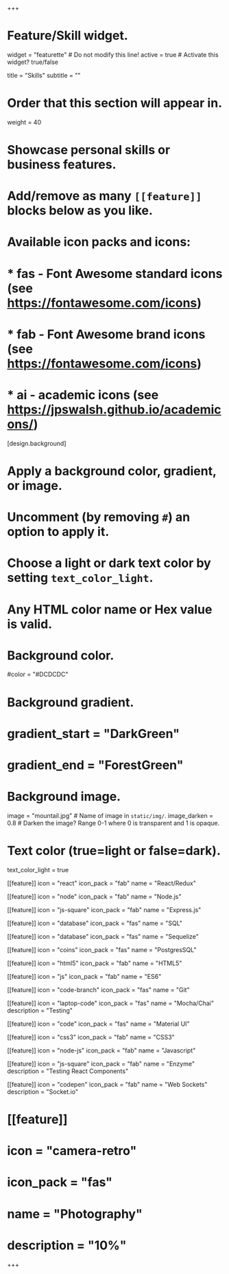 +++
# Feature/Skill widget.
widget = "featurette"  # Do not modify this line!
active = true  # Activate this widget? true/false

title = "Skills"
subtitle = ""

# Order that this section will appear in.
weight = 40

# Showcase personal skills or business features.
#
# Add/remove as many `[[feature]]` blocks below as you like.
#
# Available icon packs and icons:
# * fas - Font Awesome standard icons (see https://fontawesome.com/icons)
# * fab - Font Awesome brand icons (see https://fontawesome.com/icons)
# * ai - academic icons (see https://jpswalsh.github.io/academicons/)

[design.background]
  # Apply a background color, gradient, or image.
  #   Uncomment (by removing `#`) an option to apply it.
  #   Choose a light or dark text color by setting `text_color_light`.
  #   Any HTML color name or Hex value is valid.

  # Background color.
  #color = "#DCDCDC"

  # Background gradient.
  # gradient_start = "DarkGreen"
  # gradient_end = "ForestGreen"

  # Background image.
   image = "mountail.jpg"  # Name of image in `static/img/`.
  image_darken = 0.8  # Darken the image? Range 0-1 where 0 is transparent and 1 is opaque.

  # Text color (true=light or false=dark).
  text_color_light = true


[[feature]]
  icon = "react"
  icon_pack = "fab"
  name = "React/Redux"

  [[feature]]
  icon = "node"
  icon_pack = "fab"
  name = "Node.js"

  [[feature]]
  icon = "js-square"
  icon_pack = "fab"
  name = "Express.js"

 [[feature]]
  icon = "database"
  icon_pack = "fas"
  name = "SQL"

  [[feature]]
  icon = "database"
  icon_pack = "fas"
  name = "Sequelize"

  [[feature]]
  icon = "coins"
  icon_pack = "fas"
  name = "PostgresSQL"

  [[feature]]
  icon = "html5"
  icon_pack = "fab"
  name = "HTML5"

  [[feature]]
  icon = "js"
  icon_pack = "fab"
  name = "ES6"

  [[feature]]
  icon = "code-branch"
  icon_pack = "fas"
  name = "Git"

  [[feature]]
  icon = "laptop-code"
  icon_pack = "fas"
  name = "Mocha/Chai"
  description = "Testing"

  [[feature]]
  icon = "code"
  icon_pack = "fas"
  name = "Material UI"

  [[feature]]
  icon = "css3"
  icon_pack = "fab"
  name = "CSS3"


[[feature]]
   icon = "node-js"
   icon_pack = "fab"
   name = "Javascript"

   [[feature]]
   icon = "js-square"
   icon_pack = "fab"
   name = "Enzyme"
   description = "Testing React Components"

  [[feature]]
   icon = "codepen"
   icon_pack = "fab"
   name = "Web Sockets"
   description = "Socket.io"

# [[feature]]
  # icon = "camera-retro"
  # icon_pack = "fas"
  # name = "Photography"
  # description = "10%"

+++
